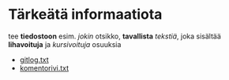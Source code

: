 # Tärkeätä informaatiota

tee **tiedostoon** esim. *jokin* otsikko, __tavallista__ _tekstiä_, joka sisältää __lihavoituja__ ja _kursivoituja_ osuuksia

* [gitlog.txt](https://github.com/gitjms/ot-harjoitustyo/blob/master/laskarit/viikko1/gitlog.txt)
* [komentorivi.txt](https://github.com/gitjms/ot-harjoitustyo/blob/master/laskarit/viikko1/komentorivi.txt)
